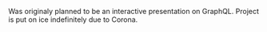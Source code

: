 Was originaly planned to be an interactive presentation on GraphQL.
Project is put on ice indefinitely due to Corona.
